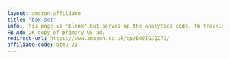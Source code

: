 ```yaml
---
layout: amazon-affiliate
title: "box-set"
info: This page is 'blank' but serves up the analytics code, fb tracking pixel, and amazon affiliate link before forwarding to Amazon.
FB Ad: UK copy of primary US ad.
redirect-url: https://www.amazon.co.uk/dp/B00IGJQZ7O/
affiliate-code: bteu-21
---
```

